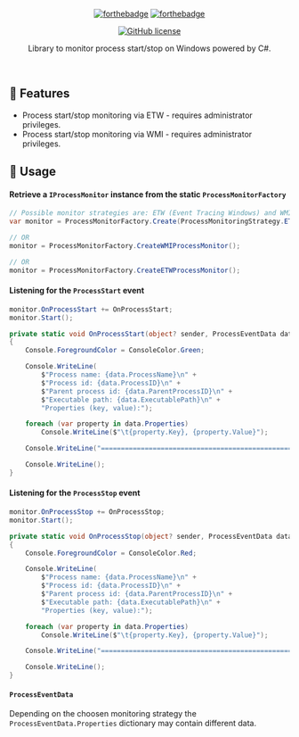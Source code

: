﻿<div align="center">

[![forthebadge](https://forthebadge.com/images/badges/fuck-it-ship-it.svg)](https://forthebadge.com)
[![forthebadge](https://forthebadge.com/images/badges/made-with-c-sharp.svg)](https://forthebadge.com)

[![GitHub license](https://img.shields.io/github/license/LegendaryB/ProcessMonitoring.svg?longCache=true&style=flat-square)](https://github.com/LegendaryB/ProcessMonitoring/blob/main/LICENSE.txt)

Library to monitor process start/stop on Windows powered by C#.
</div><br>

## 🎯 Features
* Process start/stop monitoring via ETW - requires administrator privileges.
* Process start/stop monitoring via WMI - requires administrator privileges.

## 📝 Usage

#### Retrieve a `IProcessMonitor` instance from the static `ProcessMonitorFactory`

```csharp
// Possible monitor strategies are: ETW (Event Tracing Windows) and WMI (Windows Management Instrumentation)
var monitor = ProcessMonitorFactory.Create(ProcessMonitoringStrategy.ETW);

// OR
monitor = ProcessMonitorFactory.CreateWMIProcessMonitor();

// OR
monitor = ProcessMonitorFactory.CreateETWProcessMonitor();
```

#### Listening for the `ProcessStart` event
```csharp
monitor.OnProcessStart += OnProcessStart;
monitor.Start();

private static void OnProcessStart(object? sender, ProcessEventData data)
{
    Console.ForegroundColor = ConsoleColor.Green;

    Console.WriteLine(
        $"Process name: {data.ProcessName}\n" +
        $"Process id: {data.ProcessID}\n" +
        $"Parent process id: {data.ParentProcessID}\n" +
        $"Executable path: {data.ExecutablePath}\n" +
        "Properties (key, value):");

    foreach (var property in data.Properties)
        Console.WriteLine($"\t{property.Key}, {property.Value}");

    Console.WriteLine("===================================================================");

    Console.WriteLine();
}
```

#### Listening for the `ProcessStop` event
```csharp
monitor.OnProcessStop += OnProcessStop;
monitor.Start();

private static void OnProcessStop(object? sender, ProcessEventData data)
{
    Console.ForegroundColor = ConsoleColor.Red;

    Console.WriteLine(
        $"Process name: {data.ProcessName}\n" +
        $"Process id: {data.ProcessID}\n" +
        $"Parent process id: {data.ParentProcessID}\n" +
        $"Executable path: {data.ExecutablePath}\n" +
        "Properties (key, value):");

    foreach (var property in data.Properties)
        Console.WriteLine($"\t{property.Key}, {property.Value}");

    Console.WriteLine("===================================================================");

    Console.WriteLine();
}
```

#### `ProcessEventData`
Depending on the choosen monitoring strategy the `ProcessEventData.Properties` dictionary may contain different data.